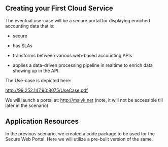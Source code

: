 ## Creating your First Cloud Service

The eventual use-case will be a secure portal for displaying enriched accounting data that is:

- secure

- has SLAs

- transforms between various web-based accounting APIs

- applies a data-driven processing pipeline in realtime to enrich data showing up in the API.

The Use-case is depicted here:

http://99.252.147.90:8075/UseCase.pdf

We will launch a portal at:  http://malyk.net (note, it will not be accessible till later in the scenario)


## Application Resources

In the previous scenario, we created a code package to be used for the Secure Web Portal. Here we will utilize a pre-built version of the same.
